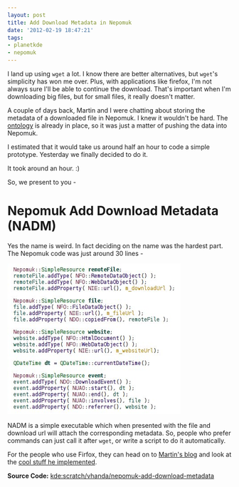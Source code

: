 ```yaml
---
layout: post
title: Add Download Metadata in Nepomuk
date: '2012-02-19 18:47:21'
tags:
- planetkde
- nepomuk
---
```


I land up using `wget` a lot. I know there are better alternatives, but
`wget`'s simplicity has won me over. Plus, with applications like
firefox, I'm not always sure I'll be able to continue the download.
That's important when I'm downloading big files, but for small files, it
really doesn't matter.

A couple of days back, Martin and I were chatting about storing the
metadata of a downloaded file in Nepomuk. I knew it wouldn't be hard.
The [ontology][] is already in place, so it was just a matter of pushing
the data into Nepomuk.

I estimated that it would take us around half an hour to code a simple
prototype. Yesterday we finally decided to do it.

It took around an hour. :)

So, we present to you -

Nepomuk Add Download Metadata (NADM)
====================================

Yes the name is weird. In fact deciding on the name was the hardest
part. The Nepomuk code was just around 30 lines -

![image][]

NADM is a simple executable which when presented with the file and
download url will attach the corresponding metadata. So, people who
prefer commands can just call it after `wget`, or write a script to do
it automatically.

For the people who use Firfox, they can head on to [Martin's blog][] and
look at the [cool stuff he implemented][].

**Source Code:** [kde:scratch/vhanda/nepomuk-add-download-metadata][]

  [ontology]: http://oscaf.sourceforge.net/ndo.html
  [image]: /blog/images/2012/02/19/nepomuk-download-code.jpg
  [Martin's blog]: http://martys.typepad.com/
  [cool stuff he implemented]: http://martys.typepad.com/blog/2012/02/so-you-want-to-keep-the-url-of-downloaded-file-eh.html
  [kde:scratch/vhanda/nepomuk-add-download-metadata]: http://quickgit.kde.org/index.php?p=scratch%2Fvhanda%2Fnepomuk-add-download-metadata.git&a=summary